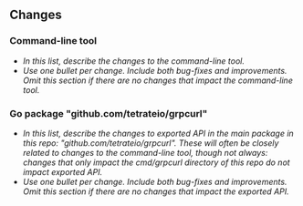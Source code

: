 ## Changes

### Command-line tool

* _In this list, describe the changes to the command-line tool._
* _Use one bullet per change. Include both bug-fixes and improvements. Omit this section if there are no changes that impact the command-line tool._

### Go package "github.com/tetrateio/grpcurl"

* _In this list, describe the changes to exported API in the main package in this repo: "github.com/tetrateio/grpcurl". These will often be closely related to changes to the command-line tool, though not always: changes that only impact the cmd/grpcurl directory of this repo do not impact exported API._
* _Use one bullet per change. Include both bug-fixes and improvements. Omit this section if there are no changes that impact the exported API._